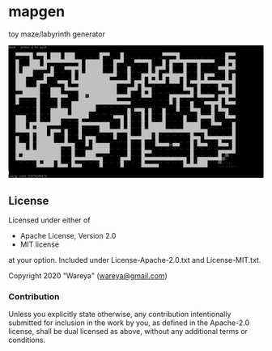 # mapgen
toy maze/labyrinth generator

![image of three mazes](readme/tests.png)

## License

Licensed under either of

 * Apache License, Version 2.0
 * MIT license

at your option. Included under License-Apache-2.0.txt and License-MIT.txt.

Copyright 2020 "Wareya" (wareya@gmail.com)

### Contribution

Unless you explicitly state otherwise, any contribution intentionally submitted
for inclusion in the work by you, as defined in the Apache-2.0 license, shall be dual licensed as above, without any
additional terms or conditions.